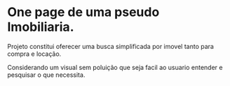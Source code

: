 # One page de uma pseudo Imobiliaria.
Projeto constitui oferecer uma busca simplificada por imovel tanto para compra e locação. 

Considerando um visual sem poluição que seja facil ao usuario  entender e pesquisar o que necessita.

